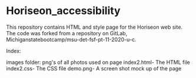 # Horiseon_accessibility
This repository contains HTML and style page for the Horiseon web site.  The code was forked from a repository on GitLab, Michiganstatebootcamp/msu-det-fsf-pt-11-2020-u-c.
  

Index:
  
  images folder: png's of all photos used on page
  index2.html- The HTML file
  index2.css- The CSS file
  demo.png- A screen shot mock up of the page
  
  
